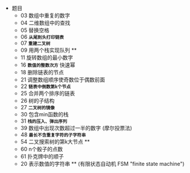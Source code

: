 + 题目
    + 03 数组中重复的数字
    + 04 二维数组中的查找
    + 05 替换空格
    + 06 **`从尾到头打印链表`**
    + 07 **`重建二叉树`**
    + 09 用两个栈实现队列 **
    + 11 旋转数组的最小数字 
    + 16 **`数值的整数次方`** 快速幂
    + 18 删除链表的节点
    + 21 调整数组顺序使奇数位于偶数前面
    + 22 **`链表中倒数第k个节点`**
    + 25 合并两个排序的链表
    + 26 树的子结构
    + 27 **`二叉树的镜像`**
    + 30 包含min函数的栈
    + 31 **`栈的压入、弹出序列`**
    + 39 数组中出现次数超过一半的数字 (摩尔投票法)
    + 48 **`最长不含重复字符的子字符串`** 
    + 54 二叉搜索树的第k大节点 **
    + 60 n个骰子的点数
    + 61 扑克牌中的顺子
    + 20 表示数值的字符串 ** (有限状态自动机 FSM "finite state machine")